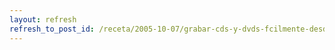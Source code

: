 ```yaml
---
layout: refresh
refresh_to_post_id: /receta/2005-10-07/grabar-cds-y-dvds-fcilmente-desde-consola
---
```

